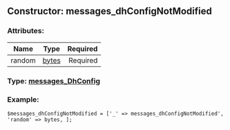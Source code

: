 ## Constructor: messages\_dhConfigNotModified  

### Attributes:

| Name     |    Type       | Required |
|----------|:-------------:|---------:|
|random|[bytes](../types/bytes.md) | Required|



### Type: [messages\_DhConfig](../types/messages_DhConfig.md)


### Example:

```
$messages_dhConfigNotModified = ['_' => messages_dhConfigNotModified', 'random' => bytes, ];
```